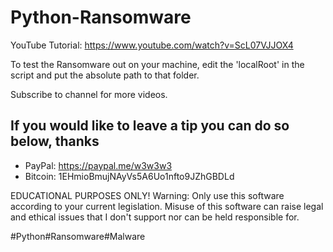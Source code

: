 # Python-Ransomware

YouTube Tutorial: https://www.youtube.com/watch?v=ScL07VJJOX4

To test the Ransomware out on your machine, edit the 'localRoot' in the script and put the absolute path to that folder.

Subscribe to channel for more videos.

## If you would like to leave a tip you can do so below, thanks 
* PayPal: https://paypal.me/w3w3w3
* Bitcoin: 1EHmioBmujNAyVs5A6Uo1nfto9JZhGBDLd

EDUCATIONAL PURPOSES ONLY!
Warning: Only use this software according to your current legislation. Misuse of this software can raise legal and ethical issues that I don't support nor can be held responsible for.

#Python#Ransomware#Malware
